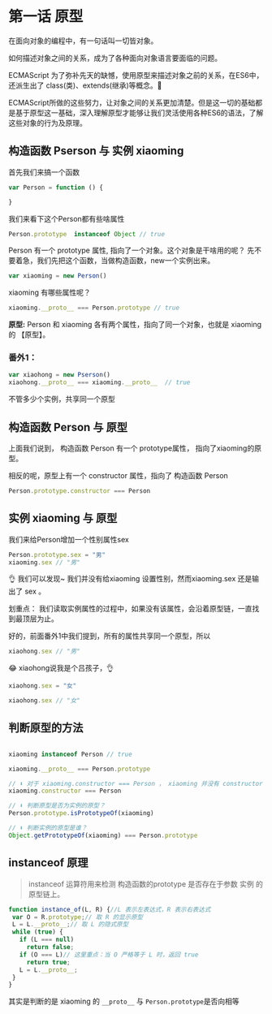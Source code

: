 # 第一话 原型

在面向对象的编程中，有一句话叫一切皆对象。

如何描述对象之间的关系，成为了各种面向对象语言要面临的问题。

ECMAScript 为了弥补先天的缺憾，使用原型来描述对象之前的关系，在ES6中，还派生出了 class(类)、extends(继承)等概念。

ECMAScript所做的这些努力，让对象之间的关系更加清楚。但是这一切的基础都是基于原型这一基础，深入理解原型才能够让我们灵活使用各种ES6的语法，了解这些对象的行为及原理。

## 构造函数 Pserson 与 实例 xiaoming

首先我们来搞一个函数

```js
var Person = function () {

}
```

我们来看下这个Person都有些啥属性

``` js
Person.prototype  instanceof Object // true

```
Person 有一个 prototype 属性, 指向了一个对象。这个对象是干啥用的呢？ 先不要着急，我们先把这个函数，当做构造函数，new一个实例出来。

``` js
var xiaoming = new Person()

```
xiaoming 有哪些属性呢？ 

```js
xiaoming.__proto__ === Person.prototype // true

```


 **原型:** Person  和 xiaoming 各有两个属性，指向了同一个对象，也就是 xiaoming 的 【原型】。

### 番外1： 

```js
var xiaohong = new Pserson()
xiaohong.__proto__ === xiaoming.__proto__  // true

```
不管多少个实例，共享同一个原型

## 构造函数 Person 与 原型 


上面我们说到， 构造函数 Person 有一个 prototype属性， 指向了xiaoming的原型。

相反的呢，原型上有一个 constructor 属性，指向了 构造函数 Person

```js
Person.prototype.constructor === Person
```
## 实例 xiaoming 与 原型


我们来给Person增加一个性别属性sex

```js
Person.prototype.sex = "男"
xiaoming.sex // "男"
```

👌 我们可以发现~ 我们并没有给xiaoming 设置性别，然而xiaoming.sex 还是输出了 sex 。 

划重点： 我们读取实例属性的过程中，如果没有该属性，会沿着原型链，一直找到最顶层为止。

好的，前面番外1中我们提到，所有的属性共享同一个原型，所以

```js
xiaohong.sex // "男"
```
😂 xiaohong说我是个吕孩子，👌

```js
xiaohong.sex = "女"

xiaohong.sex // "女"
```

## 判断原型的方法

```js

xiaoming instanceof Person // true

xiaoming.__proto__ === Person.prototype

// ⬇ 对于 xiaoming.constructor === Person ， xiaoming 并没有 constructor 属性，然鹅，找到了xiaoming 原型上的 constructor,原型的 constructor 指向了 Person 👌 
xiaoming.constructor === Person

// ⬇ 判断原型是否为实例的原型？
Person.prototype.isPrototypeOf(xiaoming) 

// ⬇ 判断实例的原型是谁？
Object.getPrototypeOf(xiaoming) === Person.prototype


```

## instanceof 原理


> instanceof 运算符用来检测 构造函数的prototype 是否存在于参数 实例 的原型链上。

```js 
function instance_of(L, R) {//L 表示左表达式，R 表示右表达式
 var O = R.prototype;// 取 R 的显示原型
 L = L.__proto__;// 取 L 的隐式原型
 while (true) { 
   if (L === null) 
     return false; 
   if (O === L)// 这里重点：当 O 严格等于 L 时，返回 true 
     return true; 
   L = L.__proto__; 
 } 
}
```


其实是判断的是 xiaoming 的 ```__proto__``` 与 ```Person.prototype```是否向相等

